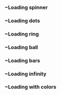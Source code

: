 



### ~Loading spinner
<span class="loading loading-spinner loading-xs"></span>
<span class="loading loading-spinner loading-sm"></span>
<span class="loading loading-spinner loading-md"></span>
<span class="loading loading-spinner loading-lg"></span>
<span class="loading loading-spinner loading-xl"></span>




### ~Loading dots
<span class="loading loading-dots loading-xs"></span>
<span class="loading loading-dots loading-sm"></span>
<span class="loading loading-dots loading-md"></span>
<span class="loading loading-dots loading-lg"></span>
<span class="loading loading-dots loading-xl"></span>




### ~Loading ring
<span class="loading loading-ring loading-xs"></span>
<span class="loading loading-ring loading-sm"></span>
<span class="loading loading-ring loading-md"></span>
<span class="loading loading-ring loading-lg"></span>
<span class="loading loading-ring loading-xl"></span>




### ~Loading ball
<span class="loading loading-ball loading-xs"></span>
<span class="loading loading-ball loading-sm"></span>
<span class="loading loading-ball loading-md"></span>
<span class="loading loading-ball loading-lg"></span>
<span class="loading loading-ball loading-xl"></span>




### ~Loading bars
<span class="loading loading-bars loading-xs"></span>
<span class="loading loading-bars loading-sm"></span>
<span class="loading loading-bars loading-md"></span>
<span class="loading loading-bars loading-lg"></span>
<span class="loading loading-bars loading-xl"></span>




### ~Loading infinity
<span class="loading loading-infinity loading-xs"></span>
<span class="loading loading-infinity loading-sm"></span>
<span class="loading loading-infinity loading-md"></span>
<span class="loading loading-infinity loading-lg"></span>
<span class="loading loading-infinity loading-xl"></span>




### ~Loading with colors
<span class="loading loading-spinner text-primary"></span>
<span class="loading loading-spinner text-secondary"></span>
<span class="loading loading-spinner text-accent"></span>
<span class="loading loading-spinner text-neutral"></span>
<span class="loading loading-spinner text-info"></span>
<span class="loading loading-spinner text-success"></span>
<span class="loading loading-spinner text-warning"></span>
<span class="loading loading-spinner text-error"></span>


